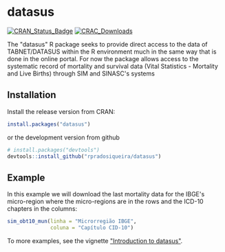 
<!-- README.md is generated from README.Rmd. Please edit that file -->
datasus
=======

[![CRAN\_Status\_Badge](https://www.r-pkg.org/badges/version/datasus)](https://CRAN.R-project.org/package=datasus) [![CRAC\_Downloads](https://cranlogs.r-pkg.org/badges/grand-total/datasus)](https://CRAN.R-project.org/package=datasus)

The "datasus" R package seeks to provide direct access to the data of TABNET/DATASUS within the R environment much in the same way that is done in the online portal. For now the package allows access to the systematic record of mortality and survival data (Vital Statistics - Mortality and Live Births) through SIM and SINASC's systems

Installation
------------

Install the release version from CRAN:

``` r
install.packages("datasus")
```

or the development version from github

``` r
# install.packages("devtools")
devtools::install_github("rpradosiqueira/datasus")
```

Example
-------

In this example we will download the last mortality data for the IBGE's micro-region where the micro-regions are in the rows and the ICD-10 chapters in the columns:

``` r
sim_obt10_mun(linha = "Microrregião IBGE",
              coluna = "Capítulo CID-10")
```

To more examples, see the vignette ["Introduction to datasus"](https://CRAN.R-project.org/package=datasus/vignettes/Introduction_to_datasus.html).
